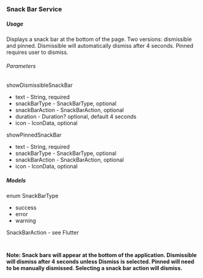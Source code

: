 ### Snack Bar Service

##### Usage

Displays a snack bar at the bottom of the page. Two versions: dismissible and pinned.  Dismissible will automatically dismiss after 4 seconds.  Pinned requires user to dismiss.

###### Parameters

showDismissibleSnackBar

* text - String, required
* snackBarType - SnackBarType, optional
* snackBarAction - SnackBarAction, optional
* duration - Duration? optional, default 4 seconds
* icon - IconData, optional

showPinnedSnackBar

* text - String, required
* snackBarType - SnackBarType, optional
* snackBarAction - SnackBarAction, optional
* icon - IconData, optional

##### Models

enum SnackBarType

* success
* error
* warning

SnackBarAction - see Flutter

`  `

**Note: Snack bars will appear at the bottom of the application.  Dismissible will dismiss after 4 seconds unless Dismiss is selected.  Pinned will need to be manually dismissed. Selecting a snack bar action will dismiss.**  

`  `